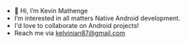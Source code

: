 - 👋 Hi, I’m Kevin Mathenge
- I’m interested in all matters Native Android development.
- I'd love to collaborate on Android projects!
- Reach me via kelvinian87@gmail.com
